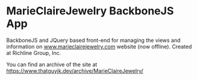 # MarieClaireJewelry BackboneJS App

BackboneJS and JQuery based front-end for managing the views and information on www.marieclairejewelry.com website (now offline). Created at Richline Group, Inc.

You can find an archive of the site at https://www.thatguyjk.dev/archive/MarieClaireJewelry/

